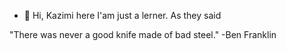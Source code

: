 - 👋 Hi, Kazimi here 
I'am just a lerner. As they said 

"There was never a good knife made of bad steel."
  -Ben Franklin


<!---
AhmadKazimi/AhmadKazimi is a ✨ special ✨ repository because its `README.md` (this file) appears on your GitHub profile.
You can click the Preview link to take a look at your changes.
--->
